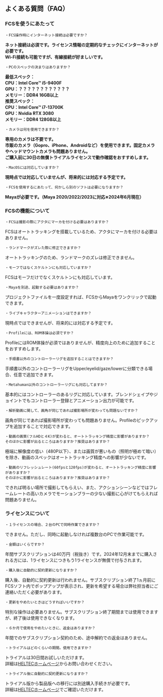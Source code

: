 ## よくある質問（FAQ）

### FCSを使うにあたって

```{note}
・FCS操作時にインターネット接続は必要ですか？  
```
**ネット接続は必須です。ライセンス情報の定期的なチェックにインターネットが必要です。  
Wi-Fi接続も可能ですが、有線接続が好ましいです。**
 
```{note}
・PCのスペックの決まりはありますか？  
```
**最低スペック：  
CPU：Intel Core™ i5-9400F  
GPU：？？？？？？？？？？？？  
メモリー：DDR4 16GB以上  
推奨スペック：  
CPU：Intel Core™ i7-13700K  
GPU：Nvidia RTX 3080  
メモリー：DDR4 128GB以上**
 
```{note}
・カメラは何を使用できますか？  
```
**専用のカメラは不要です。  
市販のカメラ（Gopro、iPhone、Androidなど）を使用できます。固定カメラやヘッドマウントカメラも問題ありません。  
ご購入前に30日の無償トライアルライセンスで動作確認をおすすめします。**

```{note}
・MacOSには対応していますか？  
```
**現時点では対応していませんが、将来的には対応する予定です。**

```{note}
・FCSを使用するにあたって、何かしら別のソフトは必要になりますか？  
```
**Mayaが必要です。（Maya 2020/2022/2023に対応※2024年6月現在）**

### FCSの機能について

```{note}
・FCSは撮影の際にアクタにマーカを付ける必要はありますか？  
```
FCSはオートトラッキングを搭載しているため、アクタにマーカを付ける必要はありません。

```{note}
・ランドマークがズレた際に修正できますか？  
```
オートトラッキングのため、ランドマークのズレは修正できません。

```{note}
・モーフではなくスケルトンにも対応していますか？  
```
FCSはモーフだけでなくスケルトンにも対応しています。

```{note}
・Mayaを別途、起動する必要はありますか？  
```
プロジェクトファイルを一度設定すれば、FCSからMayaをワンクリックで起動できます。

```{note}
・ライブキャラクターアニメーションはできますか？  
```
現時点ではできませんが、将来的には対応する予定です。

```{note}
・Profileには、ROM体操は必須ですか？  
```
ProfileにはROM体操が必須ではありませんが、精度向上のために追加することをおすすめします。

```{note}
・手順書以外のコントローラーリグを追加することはできますか？  
```
手順書以外のコントローラーリグをUpper/eyelid/gaze/lowerに分類できる場合、任意で追加できます。

```{note}
・Metahuman以外のコントローラーリグにも対応してますか？  
```
基本的にはコントローラーのあるリグに対応しています。ブレンドシェイプやジョイントでもコントローラー登録とアニメーション出力が可能です。

```{note}
・解析動画に関して、画角が同じであれば撮影場所が変わっても問題ないですか？  
```
画角が同じであれば撮影場所が変わっても問題ありません。Profileのピックアップを追加することで対応できます。
 
```{note}
・動画の画質(フルHDと４K)が変わると、オートトラッキング精度に影響がありますか？  
そのほかに影響が出るところはありますか？推奨はありますか？  
```
極端に解像度の低い（480P以下）、または画質が悪いもの（照明が極めて暗い）を除き、動画のスペックはオートトラッキング精度への影響が少ないです。
 
```{note}
・動画のリフレッシュレート(60fpsと120fps)が変わると、オートトラッキング精度に影響がありますか？  
そのほかに影響が出るところはありますか？推奨はありますか？  
```
できれば明るい場所で撮影してもらえい、また、アクションシーンなどではフレームレートの高いカメラでモーションブラーの少ない撮影に心がけてもらえれば問題ありません。

### ライセンスについて

```{note}
・１ライセンスの場合、２台のPCで同時作業できますか？  
```
できません。ただし、同時に起動しなければ複数台のPCで作業可能です。

```{note}
・金額はいくらですか？  
```
年間サブスクリプションは40万円（税抜き）です。2024年12月末までに購入される方には、1ライセンスにつきもう1ライセンスが無償で付与されます。

```{note}
・購入後に自動的に契約更新になりますか？  
```
購入後、自動的に契約更新は行われません。サブスクリプション終了1ヵ月前にFCSソフト内でポップアップが表示され、更新を希望する場合は弊社担当者にご連絡いただく必要があります。
 
```{note}
・更新をやめたいときはどうすればいいですか？  
```
特別な操作は必要ありません。サブスクリプション終了期間までは使用できますが、終了後は使用できなくなります。
 
```{note}
・６か月で使用をやめたいときに、返金はありますか？  
```
年間でのサブスクリプション契約のため、途中解約での返金はありません。

```{note}
・トライアルはどのくらいの期間。使用できますか？  
```
トライアルは30日間お試しいただけます。  
詳細は[HELTECホームページ](https://sensing.heltec.co.jp/contact/)からお問い合わせください。

```{note}
・トライアル後に自動的に契約更新になりますか？  
```
トライアル版から製品版への移行には別途購入手続きが必要です。  
詳細は[HELTECホームページ](https://sensing.heltec.co.jp/contact/)でご確認いただけます。

